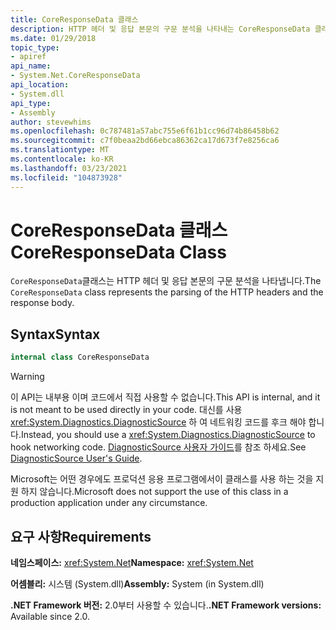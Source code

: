 ```yaml
---
title: CoreResponseData 클래스
description: HTTP 헤더 및 응답 본문의 구문 분석을 나타내는 CoreResponseData 클래스를 이해 합니다. .NET의 System.Net 네임 스페이스에 있습니다.
ms.date: 01/29/2018
topic_type:
- apiref
api_name:
- System.Net.CoreResponseData
api_location:
- System.dll
api_type:
- Assembly
author: stevewhims
ms.openlocfilehash: 0c787481a57abc755e6f61b1cc96d74b86458b62
ms.sourcegitcommit: c7f0beaa2bd66ebca86362ca17d673f7e8256ca6
ms.translationtype: MT
ms.contentlocale: ko-KR
ms.lasthandoff: 03/23/2021
ms.locfileid: "104873928"
---
```

# <a name="coreresponsedata-class"></a><span data-ttu-id="fd567-104">CoreResponseData 클래스</span><span class="sxs-lookup"><span data-stu-id="fd567-104">CoreResponseData Class</span></span>

<span data-ttu-id="fd567-105">`CoreResponseData`클래스는 HTTP 헤더 및 응답 본문의 구문 분석을 나타냅니다.</span><span class="sxs-lookup"><span data-stu-id="fd567-105">The `CoreResponseData` class represents the parsing of the HTTP headers and the response body.</span></span>

## <a name="syntax"></a><span data-ttu-id="fd567-106">Syntax</span><span class="sxs-lookup"><span data-stu-id="fd567-106">Syntax</span></span>
  
```csharp
internal class CoreResponseData
```

> [!WARNING]
> <span data-ttu-id="fd567-107">이 API는 내부용 이며 코드에서 직접 사용할 수 없습니다.</span><span class="sxs-lookup"><span data-stu-id="fd567-107">This API is internal, and it is not meant to be used directly in your code.</span></span> <span data-ttu-id="fd567-108">대신를 사용 <xref:System.Diagnostics.DiagnosticSource> 하 여 네트워킹 코드를 후크 해야 합니다.</span><span class="sxs-lookup"><span data-stu-id="fd567-108">Instead, you should use a <xref:System.Diagnostics.DiagnosticSource> to hook networking code.</span></span> <span data-ttu-id="fd567-109">[DiagnosticSource 사용자 가이드](https://github.com/dotnet/runtime/blob/main/src/libraries/System.Diagnostics.DiagnosticSource/src/DiagnosticSourceUsersGuide.md)를 참조 하세요.</span><span class="sxs-lookup"><span data-stu-id="fd567-109">See [DiagnosticSource User's Guide](https://github.com/dotnet/runtime/blob/main/src/libraries/System.Diagnostics.DiagnosticSource/src/DiagnosticSourceUsersGuide.md).</span></span>
>
> <span data-ttu-id="fd567-110">Microsoft는 어떤 경우에도 프로덕션 응용 프로그램에서이 클래스를 사용 하는 것을 지원 하지 않습니다.</span><span class="sxs-lookup"><span data-stu-id="fd567-110">Microsoft does not support the use of this class in a production application under any circumstance.</span></span>

## <a name="requirements"></a><span data-ttu-id="fd567-111">요구 사항</span><span class="sxs-lookup"><span data-stu-id="fd567-111">Requirements</span></span>

<span data-ttu-id="fd567-112">**네임스페이스:** <xref:System.Net></span><span class="sxs-lookup"><span data-stu-id="fd567-112">**Namespace:** <xref:System.Net></span></span>

<span data-ttu-id="fd567-113">**어셈블리:** 시스템 (System.dll)</span><span class="sxs-lookup"><span data-stu-id="fd567-113">**Assembly:** System (in System.dll)</span></span>

<span data-ttu-id="fd567-114">**.NET Framework 버전:** 2.0부터 사용할 수 있습니다.</span><span class="sxs-lookup"><span data-stu-id="fd567-114">**.NET Framework versions:** Available since 2.0.</span></span>
